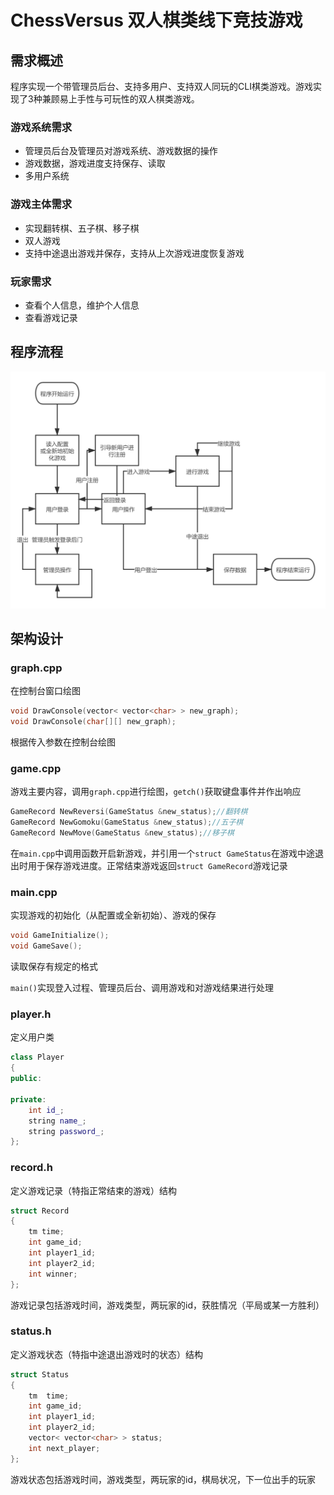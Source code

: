 # ChessVersus 双人棋类线下竞技游戏

## 需求概述

程序实现一个带管理员后台、支持多用户、支持双人同玩的CLI棋类游戏。游戏实现了3种兼顾易上手性与可玩性的双人棋类游戏。

### 游戏系统需求

- 管理员后台及管理员对游戏系统、游戏数据的操作
- 游戏数据，游戏进度支持保存、读取
- 多用户系统

### 游戏主体需求

- 实现翻转棋、五子棋、移子棋
- 双人游戏
- 支持中途退出游戏并保存，支持从上次游戏进度恢复游戏

### 玩家需求

- 查看个人信息，维护个人信息
- 查看游戏记录

## 程序流程

![流程图](流程图.png)

## 架构设计

### graph.cpp

在控制台窗口绘图

```c++
void DrawConsole(vector< vector<char> > new_graph);
void DrawConsole(char[][] new_graph);
```

根据传入参数在控制台绘图

### game.cpp

游戏主要内容，调用`graph.cpp`进行绘图，`getch()`获取键盘事件并作出响应

```c++
GameRecord NewReversi(GameStatus &new_status);//翻转棋
GameRecord NewGomoku(GameStatus &new_status);//五子棋
GameRecord NewMove(GameStatus &new_status);//移子棋
```

在`main.cpp`中调用函数开启新游戏，并引用一个`struct GameStatus`在游戏中途退出时用于保存游戏进度。正常结束游戏返回`struct GameRecord`游戏记录

### main.cpp

实现游戏的初始化（从配置或全新初始）、游戏的保存

```c++
void GameInitialize();
void GameSave();
```

读取保存有规定的格式

`main()`实现登入过程、管理员后台、调用游戏和对游戏结果进行处理

### player.h

定义用户类

```c++
class Player
{
public:

private:
	int id_;
	string name_;
	string password_;
};
```

### record.h

定义游戏记录（特指正常结束的游戏）结构

```c++
struct Record
{
	tm time;
	int game_id;
	int player1_id;
	int player2_id;
	int winner;
};
```

游戏记录包括游戏时间，游戏类型，两玩家的id，获胜情况（平局或某一方胜利）

### status.h

定义游戏状态（特指中途退出游戏时的状态）结构

```c++
struct Status
{
	tm  time;
	int game_id;
	int player1_id;
	int player2_id;
	vector< vector<char> > status;
	int next_player;
};
```

游戏状态包括游戏时间，游戏类型，两玩家的id，棋局状况，下一位出手的玩家

